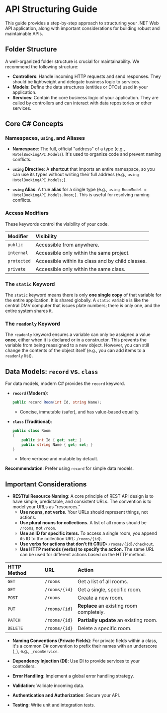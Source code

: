 # API Structuring Guide

This guide provides a step-by-step approach to structuring your .NET Web API application, along with important considerations for building robust and maintainable APIs.

## Folder Structure

A well-organized folder structure is crucial for maintainability. We recommend the following structure:

- **Controllers**: Handle incoming HTTP requests and send responses. They should be lightweight and delegate business logic to services.
- **Models**: Define the data structures (entities or DTOs) used in your application.
- **Services**: Contain the core business logic of your application. They are called by controllers and can interact with data repositories or other services.

## Core C# Concepts

### Namespaces, `using`, and Aliases

- **Namespace**: The full, official "address" of a type (e.g., `HotelBookingAPI.Models`). It's used to organize code and prevent naming conflicts.

- **`using` Directive**: A **shortcut** that imports an entire namespace, so you can use its types without writing their full address (e.g., `using HotelBookingAPI.Models;`).

- **`using` Alias**: A true **alias** for a single type (e.g., `using RoomModel = HotelBookingAPI.Models.Room;`). This is useful for resolving naming conflicts.

### Access Modifiers

These keywords control the visibility of your code.

| Modifier | Visibility | 
| :--- | :--- |
| `public` | Accessible from anywhere. |
| `internal` | Accessible only within the same project. |
| `protected` | Accessible within its class and by child classes. |
| `private` | Accessible only within the same class. |

### The `static` Keyword

The `static` keyword means there is only **one single copy** of that variable for the entire application. It is shared globally. A `static` variable is like the central DMV computer that issues plate numbers; there is only one, and the entire system shares it.

### The `readonly` Keyword

The `readonly` keyword ensures a variable can only be assigned a value **once**, either when it is declared or in a constructor. This prevents the variable from being reassigned to a new object. However, you can still change the contents of the object itself (e.g., you can add items to a `readonly` list).

## Data Models: `record` vs. `class`

For data models, modern C# provides the `record` keyword.

- **`record` (Modern)**:
  ```csharp
  public record Room(int Id, string Name);
  ```
  - Concise, immutable (safer), and has value-based equality.

- **`class` (Traditional)**:
  ```csharp
  public class Room 
  {
      public int Id { get; set; }
      public string Name { get; set; }
  }
  ```
  - More verbose and mutable by default.

**Recommendation**: Prefer using `record` for simple data models.

## Important Considerations

- **RESTful Resource Naming**: A core principle of REST API design is to have simple, predictable, and consistent URLs. The convention is to model your URLs as "resources."
  - **Use nouns, not verbs.** Your URLs should represent things, not actions.
  - **Use plural nouns for collections.** A list of all rooms should be `/rooms`, not `/room`.
  - **Use an ID for specific items.** To access a single room, you append its ID to the collection URL: `/rooms/{id}`.
  - **Use verbs for actions that don't fit CRUD:** `/rooms/{id}/checkout`.
  - **Use HTTP methods (verbs) to specify the action.** The same URL can be used for different actions based on the HTTP method.

| HTTP Method | URL | Action |
| :--- | :--- | :--- |
| `GET` | `/rooms` | Get a list of all rooms. |
| `GET` | `/rooms/{id}` | Get a single, specific room. |
| `POST` | `/rooms` | Create a new room. |
| `PUT` | `/rooms/{id}` | **Replace** an existing room completely. |
| `PATCH` | `/rooms/{id}` | **Partially update** an existing room. |
| `DELETE` | `/rooms/{id}` | Delete a specific room. |

- **Naming Conventions (Private Fields)**: For private fields within a class, it's a common C# convention to prefix their names with an underscore (`_`), e.g., `_roomService`.

- **Dependency Injection (DI)**: Use DI to provide services to your controllers.
- **Error Handling**: Implement a global error handling strategy.
- **Validation**: Validate incoming data.
- **Authentication and Authorization**: Secure your API.
- **Testing**: Write unit and integration tests.